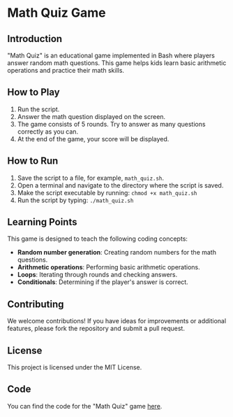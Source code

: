 # Math Quiz Game

## Introduction

"Math Quiz" is an educational game implemented in Bash where players answer random math questions. This game helps kids learn basic arithmetic operations and practice their math skills.

## How to Play

1. Run the script.
2. Answer the math question displayed on the screen.
3. The game consists of 5 rounds. Try to answer as many questions correctly as you can.
4. At the end of the game, your score will be displayed.

## How to Run

1. Save the script to a file, for example, `math_quiz.sh`.
2. Open a terminal and navigate to the directory where the script is saved.
3. Make the script executable by running: `chmod +x math_quiz.sh`
4. Run the script by typing: `./math_quiz.sh`

## Learning Points

This game is designed to teach the following coding concepts:

- **Random number generation**: Creating random numbers for the math questions.
- **Arithmetic operations**: Performing basic arithmetic operations.
- **Loops**: Iterating through rounds and checking answers.
- **Conditionals**: Determining if the player's answer is correct.

## Contributing

We welcome contributions! If you have ideas for improvements or additional features, please fork the repository and submit a pull request.

## License

This project is licensed under the MIT License.

## Code

You can find the code for the "Math Quiz" game [here](math_quiz.sh).
